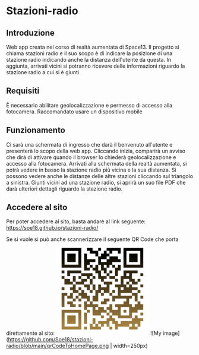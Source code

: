 # Stazioni-radio
## Introduzione
Web app creata nel corso di realtà aumentata di Space13. Il progetto si chiama stazioni radio e il suo scopo è di indicare la posizione di una stazione radio indicando anche la distanza dell'utente da questa. In aggiunta, arrivati vicini si potranno ricevere delle informazioni riguardo la stazione radio a cui si è giunti
## Requisiti
È necessario abilitare geolocalizzazione e permesso di accesso alla fotocamera. Raccomandato usare un dispositivo mobile
## Funzionamento
Ci sarà una schermata di ingresso che darà il benvenuto all'utente e presenterà lo scopo della web app. Cliccando inizia, comparirà un avviso che dirà di attivare quando il browser lo chiederà geolocalizzazione e accesso alla fotocamera. Arrivati alla schermata della realtà aumentata, si potrà vedere in basso la stazione radio più vicina e la sua distanza. Si possono vedere anche le distanze delle altre stazioni cliccando sul triangolo a sinistra. Giunti vicini ad una stazione radio, si aprirà un suo file PDF che darà ulteriori dettagli riguardo la stazione radio.
## Accedere al sito
Per poter accedere al sito, basta andare al link seguente: https://soe18.github.io/stazioni-radio/

Se si vuole si può anche scannerizzare il seguente QR Code che porta direttamente al sito:
<img src="https://github.com/Soe18/stazioni-radio/blob/main/qrCodeToHomePage.png" width="250px">
![My image](https://github.com/Soe18/stazioni-radio/blob/main/qrCodeToHomePage.png | width=250px)
